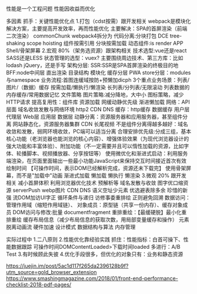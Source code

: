 性能是一个工程问题
性能因收益而优化

多因素 抓手：关键性能优化点
1.打包（cdst按需）跟开发相关
    webpack是模块化解决方案，主要提高开发效率，再而性能优化
    主要解决：SPA的首屏渲染（前端二次渲染）
    commonChunk webpack4拆分为
        代码分离:分块打包
    DCE
    tree-shaking
    scope hoisting
    组件按需引用
    分块按需加载 动态组件:is render
    APP Shell/骨架屏幕
2.宏观 80%（架务选资源）跟架构相关
    技术选型:vue还是react SASS还是LESS 状态管理的选型：vuex?
         主要围绕周边技术、第三方库：比如lodash jQuery，还是手写
    架构分层:
         SSR:SSR是SPA首屏渲染的终极目的地
         BFF:node中间层 直出渲染
         目录结构 模块化
         缓存分层 PWA
         store分层：modules与namespace
    业务流程:首图连缓域按防+预懒加dicph 3个重点业务场景：列表/图片/（数据）缓存
         按需加载/懒执行/懒渲染 长列表/分列表/无限滚动 列表数据的内存缓存/常用数据记忆
         文件策略 图片策略:减分降地，大中小
         图标策略，减少HTTP请求
         提高复用性：组件库
    资源加载 网缓动静优先级 渐进懒加载
        网络：API层面 域名收敛发散与网络环境 http2 CDN DNS
        缓存：http缓存 数据缓存
          用户层 代理层 Web层 应用层 数据层
        动静分离：资源服务器和应用服务器，甚至组件分离 网站静态化，资源服务器集群
                 CDN 长尾视频
                 不是组件分离得越多越好：域名收敛和发散，弱网环境收敛，PC端可以适当分离
        合理安排优先级:分成三组，基本核心功能（老浏览器也能浏览的核心内容）、增强体验效果（为现代浏览器设计的强大功能和丰富体验）、附加功能（不一定需要并且可以惰性加载的资源，比如字体、轮播脚本、视频播放器、分享按钮等）
        使用微优化和渐进式启动：利用服务端渲染，在页面里面输出一些最小功能JavaScript来保持交互时间接近首次有效绘制时间
        【可操作时间，表示DOM已经解析完成，资源还未下载完】
        使用骨架屏幕，而不是"加载中"动画
        渐进式加载
        懒加载 懒执行 懒渲染
3.微观 20% 跟开发相关  减小首屏体积
    利用浏览器优化技术 预解析等 域名发散与收敛
    图字优口缩资源 serverPush webp图片
    CDN DNS
    语义空址少元素
    优选避表除多余 珍惜的新强
    流DOM加访UI字正 循环条件与递归 访修事委重排绘 正则避免回溯
    数据访问：管理作用域（缩短作用域链）、 对象成员：原型链（共享一份内存）、缓存对象成员
    DOM访问与修改:批量 documentfragment
    重排重绘：【最缓硬脱】最小化重排重绘 缓存布局信息（减少布局信息的获取次数，用局部变量缓存和操作） 元素脱离动画流 硬件加速
    设计模式 数据结构与算法 内存管理

实际过程中
1.二八原则
2.性能优化靠经验实践
  抓住：性能指标：白首可操下、性能数据跟踪
       可操作时间DOMContentLoaded>下载时间loaded
  多进行：A/B Test
3.有时候顾此失彼
4.优化手段很多，但优化的对象只有：业务和静态资源


https://juejin.im/post/5ac1d117f265da2396128b9f?utm_source=gold_browser_extension
https://www.smashingmagazine.com/2018/01/front-end-performance-checklist-2018-pdf-pages/